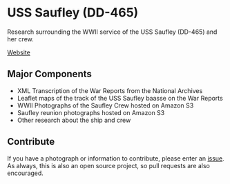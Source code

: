 # USS Saufley (DD-465)

Research surrounding the WWII service of the USS Saufley (DD-465) and her crew.

[Website](https://bertcarnell.github.io/USS-Saufely-DD-465/)

## Major Components

- XML Transcription of the War Reports from the National Archives
- Leaflet maps of the track of the USS Saufley baasse on the War Reports
- WWII Photographs of the Saufley Crew hosted on Amazon S3
- Saufley reunion photographs hosted on Amazon S3
- Other research about the ship and crew

## Contribute

If you have a photograph or information to contribute, please enter an [issue](https://github.com/bertcarnell/USS-Saufley-DD-465/issues).  As always, this is also an open source project, so pull requests are also encouraged.

